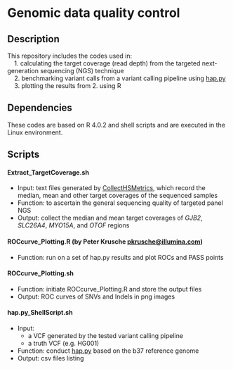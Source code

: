  # Genomic data quality control
 ## Description 
 This repository includes the codes used in:\
&nbsp;&nbsp;&nbsp;&nbsp;1. calculating the target coverage (read depth) from the targeted next-generation sequencing (NGS) technique\
&nbsp;&nbsp;&nbsp;&nbsp;2. benchmarking variant calls from a variant calling pipeline using [hap.py](https://www.illumina.com/products/by-type/informatics-products/basespace-sequence-hub/apps/hap-py-benchmarking.html)\
&nbsp;&nbsp;&nbsp;&nbsp;3. plotting the results from 2. using R
 
 
 ## Dependencies
 These codes are based on R 4.0.2 and shell scripts and are executed in the Linux environment.
 
 
 ## Scripts
 #### Extract_TargetCoverage.sh
   - Input: text files generated by [CollectHSMetrics](https://gatk.broadinstitute.org/hc/en-us/articles/360036856051-CollectHsMetrics-Picard-), which record the median, mean and other target coverages of the sequenced samples
   - Function: to ascertain the general sequencing quality of targeted panel NGS 
   - Output: collect the median and mean target coverages of *GJB2*, *SLC26A4*, *MYO15A*, and *OTOF* regions 
 #### ROCcurve_Plotting.R (by Peter Krusche <pkrusche@illumina.com>)
   - Function: run on a set of hap.py results and plot ROCs and PASS points
 #### ROCcurve_Plotting.sh
   - Function: initiate ROCcurve_Plotting.R and store the output files
   - Output: ROC curves of SNVs and Indels in png images
 #### hap.py_ShellScript.sh
   - Input: 
     - a VCF generated by the tested variant calling pipeline
     - a truth VCF (e.g. HG001)
   - Function: conduct [hap.py](https://www.illumina.com/products/by-type/informatics-products/basespace-sequence-hub/apps/hap-py-benchmarking.html) based on the b37 reference genome
   - Output: csv files listing
